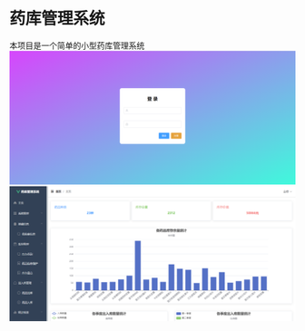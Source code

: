 # 药库管理系统
本项目是一个简单的小型药库管理系统
![登陆页面](https://github.com/Kinde-Z/DatabaseDesign/blob/master/images/login.png)
![主页面](https://github.com/Kinde-Z/DatabaseDesign/blob/master/images/%E4%B8%BB%E9%A1%B5%E9%9D%A2.png)
